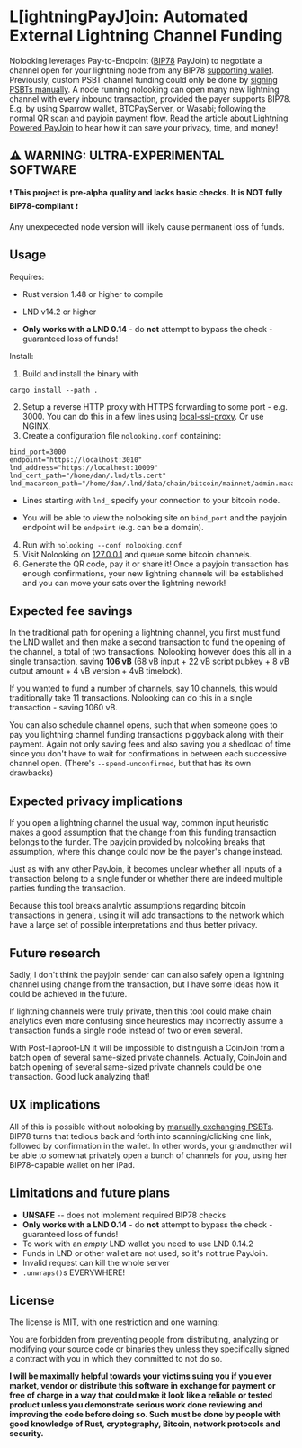 # L[ightningPayJ]oin: Automated External Lightning Channel Funding

Nolooking leverages Pay-to-Endpoint ([BIP78](https://github.com/bitcoin/bips/blob/master/bip-0078.mediawiki) PayJoin) to negotiate a channel open for your lightning node from any BIP78 [supporting wallet](https://en.bitcoin.it/wiki/PayJoin_adoption). Previously, custom PSBT channel funding could only be done by [signing PSBTs manually](https://github.com/lightningnetwork/lnd/blob/master/docs/psbt.md). A node running nolooking can open many new lightning channel with every inbound transaction, provided the payer supports BIP78. E.g. by using Sparrow wallet, BTCPayServer, or Wasabi; following the normal QR scan and payjoin payment flow. Read the article about [Lightning Powered PayJoin](https://chaincase.app/words/lightning-payjoin?ref=github) to hear how it can save your privacy, time, and money!

## ⚠️ WARNING: ULTRA-EXPERIMENTAL SOFTWARE

❗️ **This project is pre-alpha quality and lacks basic checks. It is NOT fully BIP78-compliant** ❗️

Any unexpecected node version will likely cause permanent loss of funds.

## Usage

Requires:
* Rust version 1.48 or higher to compile
* LND v14.2 or higher

* **Only works with a LND 0.14** - do **not** attempt to bypass the check - guaranteed loss of funds!


Install:
1. Build and install the binary with
```
cargo install --path .
```
2. Setup a reverse HTTP proxy with HTTPS forwarding to some port - e.g. 3000.
   You can do this in a few lines using [local-ssl-proxy](https://www.storyblok.com/faq/setup-dev-server-https-proxy). Or use NGINX.
3. Create a configuration file `nolooking.conf` containing:
```
bind_port=3000
endpoint="https://localhost:3010"
lnd_address="https://localhost:10009"
lnd_cert_path="/home/dan/.lnd/tls.cert"
lnd_macaroon_path="/home/dan/.lnd/data/chain/bitcoin/mainnet/admin.macaroon"
```
   - Lines starting with `lnd_` specify your connection to your bitcoin node.

   - You will be able to view the nolooking site on `bind_port` and the payjoin endpoint will be `endpoint` (e.g. can be a domain).

4. Run with `nolooking --conf nolooking.conf`
5. Visit Nolooking on [127.0.0.1](http://127.0.0.1:3000) and queue some bitcoin channels.
6. Generate the QR code, pay it or share it! Once a payjoin transaction has enough confirmations, your new lightning channels will be established and you can move your sats over the lightning nework!


## Expected fee savings

In the traditional path for opening a lightning channel, you first must fund the LND wallet and then make a second transaction to fund the opening of the channel, a total of two transactions.
Nolooking however does this all in a single transaction, saving **106 vB** (68 vB input + 22 vB script pubkey + 8 vB output amount + 4 vB version + 4vB timelock).

If you wanted to fund a number of channels, say 10 channels, this would traditionally take 11 transactions. Nolooking can do this in a single transaction - saving 1060 vB.

You can also schedule channel opens, such that when someone goes to pay you lightning channel funding transactions piggyback along with their payment. Again not only saving fees and also saving you a shedload of time since you don't have to wait for confirmations in between each successive channel open.
(There's `--spend-unconfirmed`, but that has its own drawbacks)

## Expected privacy implications

If you open a lightning channel the usual way, common input heuristic makes a good assumption that the change from this funding transaction belongs to the funder.
The payjoin provided by nolooking breaks that assumption, where this change could now be the payer's change instead.

Just as with any other PayJoin, it becomes unclear whether all inputs of a transaction belong to a single funder or whether there are indeed multiple parties funding the transaction.

Because this tool breaks analytic assumptions regarding bitcoin transactions in general, using it will add transactions to the network which have a large set of possible interpretations and thus better privacy.

## Future research
Sadly, I don't think the payjoin sender can can also safely open a lightning channel using change from the transaction, but I have some ideas how it could be achieved in the future.

If lightning channels were truly private, then this tool could make chain analytics even more confusing since heurestics may incorrectly assume a transaction funds a single node instead of two or even several.

With Post-Taproot-LN it will be impossible to distinguish a CoinJoin from a batch open of several same-sized private channels. Actually, CoinJoin and batch opening of several same-sized private channels could be one transaction. Good luck analyzing that!

## UX implications

All of this is possible without nolooking by [manually exchanging PSBTs](https://github.com/lightningnetwork/lnd/blob/master/docs/psbt.md).
BIP78 turns that tedious back and forth into scanning/clicking one link, followed by confirmation in the wallet.
In other words, your grandmother will be able to somewhat privately open a bunch of channels for you, using her BIP78-capable wallet on her iPad.

## Limitations and future plans

* **UNSAFE** -- does not implement required BIP78 checks
* **Only works with a LND 0.14** - do **not** attempt to bypass the check - guaranteed loss of funds!
* To work with an *empty* LND wallet you need to use LND 0.14.2
* Funds in LND or other wallet are not used, so it's not true PayJoin.
* Invalid request can kill the whole server
* `.unwraps()`s EVERYWHERE!

## License

The license is MIT, with one restriction and one warning:

You are forbidden from preventing people from distributing, analyzing or modifying your source code or binaries they unless they specifically signed a contract with you in which they committed to not do so.

**I will be maximally helpful towards your victims suing you if you ever market, vendor or distribute this software in exchange for payment or free of charge in a way that could make it look like a reliable or tested product unless you demonstrate serious work done reviewing and improving the code before doing so. Such must be done by people with good knowledge of Rust, cryptography, Bitcoin, network protocols and security.**
